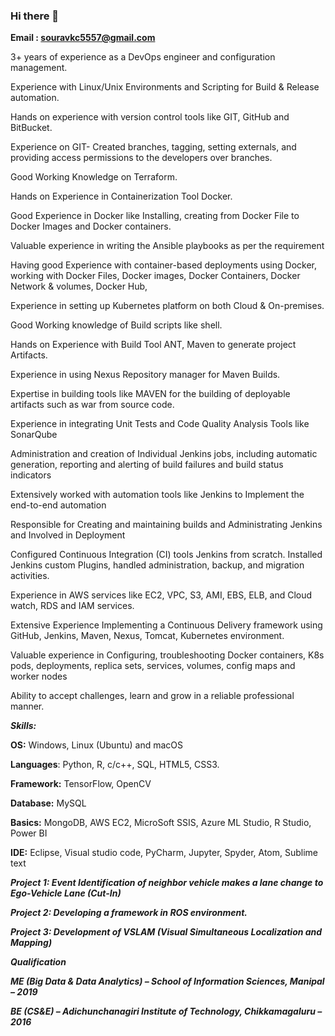 ### Hi there 👋

**Email : souravkc5557@gmail.com**

3+ years of experience as a DevOps engineer and configuration management. 

Experience with Linux/Unix Environments and Scripting for Build & Release automation. 

Hands on experience with version control tools like GIT, GitHub and BitBucket. 

Experience on GIT- Created branches, tagging, setting externals, and providing access permissions to the developers over branches. 

Good Working Knowledge on Terraform.  

Hands on Experience in Containerization Tool Docker. 

Good Experience in Docker like Installing, creating from Docker File to Docker Images and Docker containers. 

Valuable experience in writing the Ansible playbooks as per the requirement 

Having good Experience with container-based deployments using Docker, working with Docker Files, Docker images, Docker Containers, Docker Network & volumes, Docker Hub, 

Experience in setting up Kubernetes platform on both Cloud & On-premises. 

Good Working knowledge of Build scripts like shell. 

Hands on Experience with Build Tool ANT, Maven to generate project Artifacts. 

Experience in using Nexus Repository manager for Maven Builds. 

Expertise in building tools like MAVEN for the building of deployable artifacts such as war from source code. 

Experience in integrating Unit Tests and Code Quality Analysis Tools like SonarQube 

Administration and creation of Individual Jenkins jobs, including automatic generation, reporting and alerting of build failures and build status indicators 

Extensively worked with automation tools like Jenkins to Implement the end-to-end automation 

Responsible for Creating and maintaining builds and Administrating Jenkins and Involved in Deployment 

Configured Continuous Integration (CI) tools Jenkins from scratch. Installed Jenkins custom Plugins, handled administration, backup, and migration activities. 

Experience in AWS services like EC2, VPC, S3, AMI, EBS, ELB, and Cloud watch, RDS and IAM services. 

Extensive Experience Implementing a Continuous Delivery framework using GitHub, Jenkins, Maven, Nexus, Tomcat, Kubernetes environment. 

Valuable experience in Configuring, troubleshooting Docker containers, K8s pods, deployments, replica sets, services, volumes, config maps and worker nodes 

Ability to accept challenges, learn and grow in a reliable professional manner. 



***Skills:***

**OS:** Windows, Linux (Ubuntu) and macOS

**Languages**: Python, R, c/c++, SQL, HTML5, CSS3.

**Framework:** TensorFlow, OpenCV

**Database:** MySQL

**Basics:** MongoDB, AWS EC2, MicroSoft SSIS, Azure ML Studio, R Studio, Power BI

**IDE:** Eclipse, Visual studio code, PyCharm, Jupyter, Spyder, Atom, Sublime text





***Project 1: Event Identification of neighbor vehicle makes a lane change to Ego-Vehicle Lane (Cut-In)***

***Project 2: Developing a framework in ROS environment.***

***Project 3: Development of VSLAM (Visual Simultaneous Localization and Mapping)***




***Qualification***

***ME (Big Data & Data Analytics) – School of Information Sciences, Manipal – 2019***

***BE (CS&E) – Adichunchanagiri Institute of Technology, Chikkamagaluru – 2016***


<!--
**SouravGowda/SouravGowda** is a ✨ _special_ ✨ repository because its `README.md` (this file) appears on your GitHub profile.

Here are some ideas to get you started:

- 🔭 I’m currently working on ...
- 🌱 I’m currently learning ...
- 👯 I’m looking to collaborate on ...
- 🤔 I’m looking for help with ...
- 💬 Ask me about ...
- 📫 How to reach me: ...
- 😄 Pronouns: ...
- ⚡ Fun fact: ...
-->
